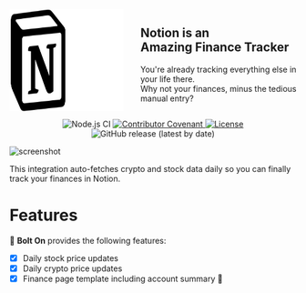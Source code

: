<div style="display:flex; justify-content: center" >
    <img width="100" src="https://raw.githubusercontent.com/maaarkDay/notion/master/notion-logo-dark.svg#gh-light-mode-only">
    <img width="100" src="https://raw.githubusercontent.com/maaarkDay/notion/master/notion-logo-light.svg#gh-dark-mode-only">
    <div style="margin-left:30px">
        <h2 > <b>Notion&nbsp</b>is an Amazing<b>&nbspFinance Tracker</b><br></h3>
        <p>
            You're already tracking everything else in your life there.<br>
            Why not your finances, minus the tedious manual entry?
        </p>
    </div>
</div>



<p align="center">
  <img src="https://github.com/amplication/amplication/workflows/Node.js%20CI/badge.svg" alt="Node.js CI">
  <a href="CODE_OF_CONDUCT.md">
    <img src="https://img.shields.io/badge/Contributor%20Covenant-v2.0%20adopted-ff69b4.svg" alt="Contributor Covenant">
  </a>
  <a href="https://opensource.org/licenses/Apache-2.0">
    <img src="https://img.shields.io/badge/License-Apache%202.0-blue.svg" alt="License">
  </a>
  <img alt="GitHub release (latest by date)" src="https://img.shields.io/github/v/release/maaarkDay/notion?color=purple"/>
</p>



![screenshot](https://user-images.githubusercontent.com/30710565/191767962-a86a5be6-ca76-4755-b045-0ebca730475c.png)

This integration auto-fetches crypto and stock data daily so you can finally track your finances in Notion.

# Features

🔩 **Bolt On** provides the following features:
- [x] Daily stock price updates
- [x] Daily crypto price updates
- [x] Finance page template including account summary :tada:
